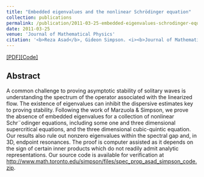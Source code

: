 ```yaml
---
title: "Embedded eigenvalues and the nonlinear Schrödinger equation"
collection: publications
permalink: /publication/2011-03-25-embedded-eigenvalues-schrodinger-equation
date: 2011-03-25
venue: 'Journal of Mathematical Physics'
citation: '<b>Reza Asad</b>, Gideon Simpson. <i><b>Journal of Mathematical Physics 2011</b></i>.'
---
```

[[PDF]](https://arxiv.org/pdf/1101.2485.pdf)[[Code]](https://tspace.library.utoronto.ca/handle/1807/26121)

## Abstract
A common challenge to proving asymptotic stability of solitary waves is understanding the spectrum of the operator associated with the linearized flow. The existence of eigenvalues can inhibit the dispersive estimates key to proving stability. Following the work of Marzuola & Simpson, we prove the absence of embedded eigenvalues for a collection of nonlinear Schr¨odinger equations, including some one and three dimensional supercritical equations, and the three dimensional cubic-quintic equation. Our results also rule out nonzero eigenvalues within the spectral gap and, in 3D, endpoint resonances. The proof is computer assisted as it depends on the sign of certain inner products which do not readily admit analytic representations. Our source code is available for verification at http://www.math.toronto.edu/simpson/files/spec_prop_asad_simpson_code.zip.
